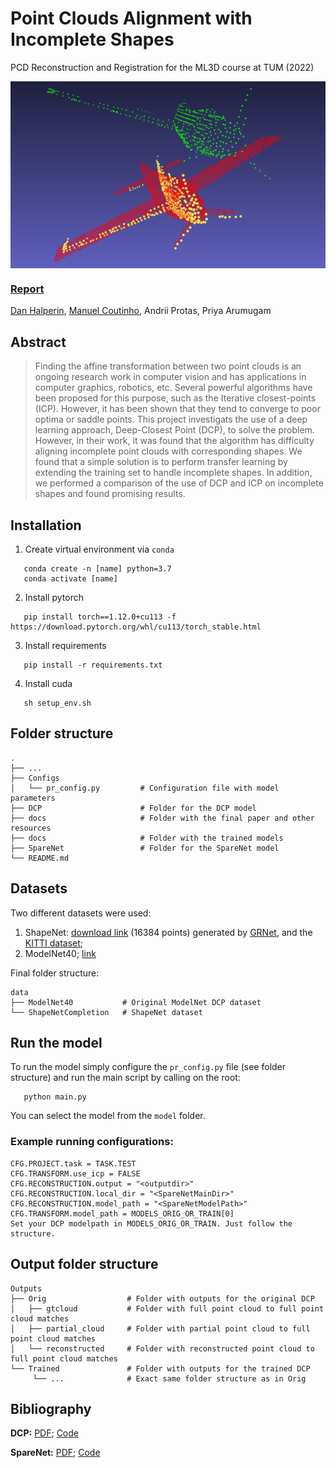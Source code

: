 # Point Clouds Alignment with Incomplete Shapes
PCD Reconstruction and Registration for the ML3D course at TUM (2022)

<div  align="center">    
<img src="./docs/image.png" width = "600"   align=center />
</div>

### [Report](.docs/report.pdf)
[Dan Halperin](https://github.com/DanHalp), [Manuel Coutinho](https://github.com/ManelCoutinho), Andrii Protas, Priya Arumugam

## Abstract

> Finding the affine transformation between two point clouds is an ongoing research work in computer vision and has applications in computer graphics, robotics, etc. Several powerful algorithms have been proposed for this purpose, such as the Iterative closest-points (ICP). However, it has been shown that they tend to converge to poor optima or saddle points. This project investigats the use of a deep learning approach, Deep-Closest Point (DCP), to solve the problem. However, in their work, it was found that the algorithm has difficulty aligning incomplete point clouds with corresponding shapes. We found that a simple solution is to perform transfer learning by extending the training set to handle incomplete shapes. In addition, we performed a comparison of the use of DCP and ICP on incomplete shapes and found promising results.

## Installation

<!-- TODO: setup conda env part -->
1. Create virtual environment via `conda`
```shell
   conda create -n [name] python=3.7
   conda activate [name]
```

2. Install pytorch
```shell
   pip install torch==1.12.0+cu113 -f https://download.pytorch.org/whl/cu113/torch_stable.html
```

3. Install requirements
```shell
   pip install -r requirements.txt
```

4. Install cuda
```shell
   sh setup_env.sh
```

## Folder structure

    .
    ├── ...
    ├── Configs
    │   └── pr_config.py         # Configuration file with model parameters
    ├── DCP                      # Folder for the DCP model
    ├── docs                     # Folder with the final paper and other resources
    ├── docs                     # Folder with the trained models
    ├── SpareNet                 # Folder for the SpareNet model
    └── README.md

## Datasets
Two different datasets were used:

1. ShapeNet: [download link](https://gateway.infinitescript.com/?fileName=ShapeNetCompletion) (16384 points) generated by [GRNet](https://github.com/hzxie/GRNet), and the [KITTI dataset](https://drive.google.com/drive/folders/1fSu0_huWhticAlzLh3Ejpg8zxzqO1z-F);
2. ModelNet40; [link](https://modelnet.cs.princeton.edu/)

Final folder structure:

    data
    ├── ModelNet40           # Original ModelNet DCP dataset
    └── ShapeNetCompletion   # ShapeNet dataset

## Run the model
To run the model simply configure the `pr_config.py` file (see folder structure) and run the main script by calling on the root:
```shell
   python main.py
```

You can select the model from the `model` folder.

### Example running configurations:
```
CFG.PROJECT.task = TASK.TEST
CFG.TRANSFORM.use_icp = FALSE
CFG.RECONSTRUCTION.output = "<outputdir>"
CFG.RECONSTRUCTION.local_dir = "<SpareNetMainDir>"
CFG.RECONSTRUCTION.model_path = "<SpareNetModelPath>"
CFG.TRANSFORM.model_path = MODELS_ORIG_OR_TRAIN[0]
Set your DCP modelpath in MODELS_ORIG_OR_TRAIN. Just follow the structure.
```

## Output folder structure
    Outputs
    ├── Orig                  # Folder with outputs for the original DCP
    │   ├── gtcloud           # Folder with full point cloud to full point cloud matches
    │   ├── partial_cloud     # Folder with partial point cloud to full point cloud matches 
    │   └── reconstructed     # Folder with reconstructed point cloud to full point cloud matches
    └── Trained               # Folder with outputs for the trained DCP
         └── ...              # Exact same folder structure as in Orig


## Bibliography

**DCP:** [PDF](https://arxiv.org/abs/1905.03304); [Code](https://github.com/WangYueFt/dcp)

**SpareNet:** [PDF](https://arxiv.org/abs/2103.02535); [Code](https://github.com/microsoft/SpareNet)
